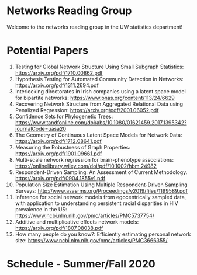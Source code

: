# Networks Reading Group
Welcome to the networks reading group in the UW statistics department!



# Potential Papers

1) Testing for Global Network Structure Using Small Subgraph Statistics: https://arxiv.org/pdf/1710.00862.pdf
2) Hypothesis Testing for Automated Community Detection in Networks: https://arxiv.org/pdf/1311.2694.pdf
3) Interlocking directorates in Irish companies using a latent space model for bipartite networks: https://www.pnas.org/content/113/24/6629
4) Recovering Network Structure from Aggregated Relational Data using Penalized Regression: https://arxiv.org/pdf/2001.06052.pdf
5) Confidence Sets for Phylogenetic Trees: https://www.tandfonline.com/doi/abs/10.1080/01621459.2017.1395342?journalCode=uasa20
6) The Geometry of Continuous Latent Space Models for Network Data: https://arxiv.org/pdf/1712.08641.pdf
7) Measuring the Robustness of Graph Properties:  https://arxiv.org/pdf/1901.09661.pdf
8) Multi-scale network regression for brain-phenotype associations: https://onlinelibrary.wiley.com/doi/pdf/10.1002/hbm.24982
9) Respondent-Driven Sampling: An Assessment of Current Methodology. https://arxiv.org/pdf/0904.1855v1.pdf
10) Population Size Estimation Using Multiple Respondent-Driven Sampling Surveys: http://www.asasrms.org/Proceedings/y2019/files/1199589.pdf
11) Inference for social network models from egocentrically sampled data, with application to understanding persistent racial disparities in HIV prevalence in the US: https://www.ncbi.nlm.nih.gov/pmc/articles/PMC5737754/
12) Additive and multiplicative effects network models: https://arxiv.org/pdf/1807.08038.pdf
13) How many people do you know?: Efficiently estimating personal network size: https://www.ncbi.nlm.nih.gov/pmc/articles/PMC3666355/





# Schedule - Summer/Fall 2020
